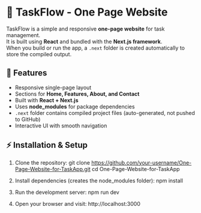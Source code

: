 # 📝 TaskFlow - One Page Website
TaskFlow is a simple and responsive **one-page website** for task management.  
It is built using **React** and bundled with the **Next.js framework**.  
When you build or run the app, a `.next` folder is created automatically to store the compiled output.

## 🚀 Features
- Responsive single-page layout  
- Sections for **Home, Features, About, and Contact**  
- Built with **React + Next.js**  
- Uses **node_modules** for package dependencies  
- `.next` folder contains compiled project files (auto-generated, not pushed to GitHub)  
- Interactive UI with smooth navigation  

## ⚡ Installation & Setup
1. Clone the repository:
git clone https://github.com/your-username/One-Page-Website-for-TaskApp.git
cd One-Page-Website-for-TaskApp

2. Install dependencies (creates the node_modules folder):
npm install

3. Run the development server:
npm run dev

4. Open your browser and visit:
http://localhost:3000
